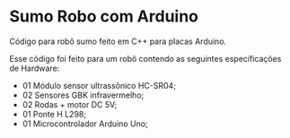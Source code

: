 # Sumo Robo com Arduino

Código para robô sumo feito em C++ para placas Arduino.

Esse código foi feito para um robô contendo as seguintes especificações de Hardware:

- 01 Módulo sensor ultrassônico HC-SR04;
- 02 Sensores GBK infravermelho;
- 02 Rodas + motor DC 5V;
- 01 Ponte H L298;
- 01 Microcontrolador Arduino Uno;
